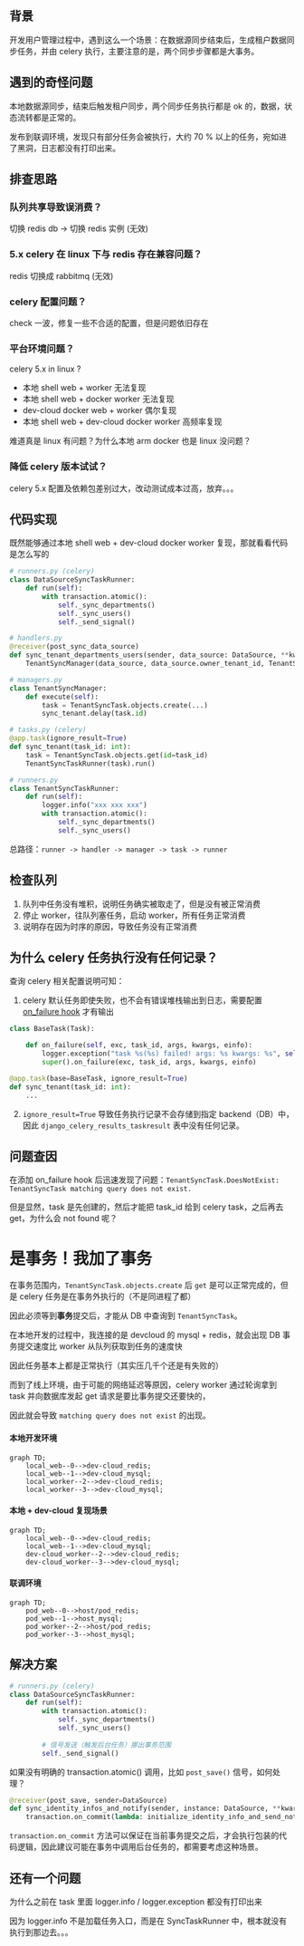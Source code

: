 ## 背景

开发用户管理过程中，遇到这么一个场景：在数据源同步结束后，生成租户数据同步任务，并由 celery 执行，主要注意的是，两个同步步骤都是大事务。

## 遇到的奇怪问题

本地数据源同步，结束后触发租户同步，两个同步任务执行都是 ok 的，数据，状态流转都是正常的。

发布到联调环境，发现只有部分任务会被执行，大约 70 % 以上的任务，宛如进了黑洞，日志都没有打印出来。

## 排查思路

### 队列共享导致误消费？

切换 redis db -> 切换 redis 实例 (无效)

### 5.x celery 在 linux 下与 redis 存在兼容问题？

redis 切换成 rabbitmq (无效)

### celery 配置问题？

check 一波，修复一些不合适的配置，但是问题依旧存在

### 平台环境问题？

celery 5.x in linux ?

- 本地 shell web + worker 无法复现
- 本地 shell web + docker worker 无法复现
- dev-cloud docker web + worker 偶尔复现
- 本地 shell web + dev-cloud docker worker 高频率复现

难道真是 linux 有问题？为什么本地 arm docker 也是 linux 没问题？

### 降低 celery 版本试试？

celery 5.x 配置及依赖包差别过大，改动测试成本过高，放弃。。。

## 代码实现

既然能够通过本地 shell web + dev-cloud docker worker 复现，那就看看代码是怎么写的

```python
# runners.py (celery)
class DataSourceSyncTaskRunner:
    def run(self):
        with transaction.atomic():
            self._sync_departments()
            self._sync_users()
            self._send_signal()

# handlers.py
@receiver(post_sync_data_source)
def sync_tenant_departments_users(sender, data_source: DataSource, **kwargs):
    TenantSyncManager(data_source, data_source.owner_tenant_id, TenantSyncOptions()).execute()

# managers.py
class TenantSyncManager:
    def execute(self):
        task = TenantSyncTask.objects.create(...)
        sync_tenant.delay(task.id)

# tasks.py (celery)
@app.task(ignore_result=True)
def sync_tenant(task_id: int):
    task = TenantSyncTask.objects.get(id=task_id)
    TenantSyncTaskRunner(task).run()

# runners.py
class TenantSyncTaskRunner:
    def run(self):
        logger.info("xxx xxx xxx")
        with transaction.atomic():
            self._sync_departments()
            self._sync_users()
```

总路径：`runner -> handler -> manager -> task -> runner`

## 检查队列

1. 队列中任务没有堆积，说明任务确实被取走了，但是没有被正常消费
2. 停止 worker，往队列塞任务，启动 worker，所有任务正常消费
3. 说明存在因为时序的原因，导致任务没有正常消费

## 为什么 celery 任务执行没有任何记录？

查询 celery 相关配置说明可知：

1. celery 默认任务即使失败，也不会有错误堆栈输出到日志，需要配置 [on_failure hook](https://docs.celeryq.dev/en/stable/userguide/tasks.html#on_failure) 才有输出

```python
class BaseTask(Task):

    def on_failure(self, exc, task_id, args, kwargs, einfo):
        logger.exception("task %s(%s) failed! args: %s kwargs: %s", self.name, task_id, args, kwargs, exc_info=einfo)
        super().on_failure(exc, task_id, args, kwargs, einfo)

@app.task(base=BaseTask, ignore_result=True)
def sync_tenant(task_id: int):
    ...
```

2. `ignore_result=True` 导致任务执行记录不会存储到指定 backend（DB）中，因此 `django_celery_results_taskresult` 表中没有任何记录。

## 问题查因

在添加 on_failure hook 后迅速发现了问题：`TenantSyncTask.DoesNotExist: TenantSyncTask matching query does not exist.`

但是显然，task 是先创建的，然后才能把 task_id 给到 celery task，之后再去 get，为什么会 not found 呢？

# 是事务！我加了事务

在事务范围内，`TenantSyncTask.objects.create` 后 `get` 是可以正常完成的，但是 celery 任务是在事务外执行的（不是同进程了都）

因此必须等到**事务**提交后，才能从 DB 中查询到 `TenantSyncTask`。

在本地开发的过程中，我连接的是 devcloud 的 mysql + redis，就会出现 DB 事务提交速度比 worker 从队列获取到任务的速度快

因此任务基本上都是正常执行（其实压几千个还是有失败的）

而到了线上环境，由于可能的网络延迟等原因，celery worker 通过轮询拿到 task 并向数据库发起 get 请求是要比事务提交还要快的，

因此就会导致 `matching query does not exist` 的出现。

#### 本地开发环境

```mermaid
graph TD;
    local_web--0-->dev-cloud_redis;
    local_web--1-->dev-cloud_mysql;
    local_worker--2-->dev-cloud_redis;
    local_worker--3-->dev-cloud_mysql;
```

#### 本地 + dev-cloud 复现场景

```mermaid
graph TD;
    local_web--0-->dev-cloud_redis;
    local_web--1-->dev-cloud_mysql;
    dev-cloud_worker--2-->dev-cloud_redis;
    dev-cloud_worker--3-->dev-cloud_mysql;
```

#### 联调环境

```mermaid
graph TD;
    pod_web--0-->host/pod_redis;
    pod_web--1-->host_mysql;
    pod_worker--2-->host/pod_redis;
    pod_worker--3-->host_mysql;
```

## 解决方案

```python
# runners.py (celery)
class DataSourceSyncTaskRunner:
    def run(self):
        with transaction.atomic():
            self._sync_departments()
            self._sync_users()
        
        # 信号发送（触发后台任务）挪出事务范围
        self._send_signal()
```

如果没有明确的 transaction.atomic() 调用，比如 `post_save()` 信号，如何处理？

```python
@receiver(post_save, sender=DataSource)
def sync_identity_infos_and_notify(sender, instance: DataSource, **kwargs):
    transaction.on_commit(lambda: initialize_identity_info_and_send_notification.delay(instance.id))
```

`transaction.on_commit` 方法可以保证在当前事务提交之后，才会执行包装的代码逻辑，因此建议可能在事务中调用后台任务的，都需要考虑这种场景。

## 还有一个问题

为什么之前在 task 里面 logger.info / logger.exception 都没有打印出来

因为 logger.info 不是加载任务入口，而是在 SyncTaskRunner 中，根本就没有执行到那边去。。。

